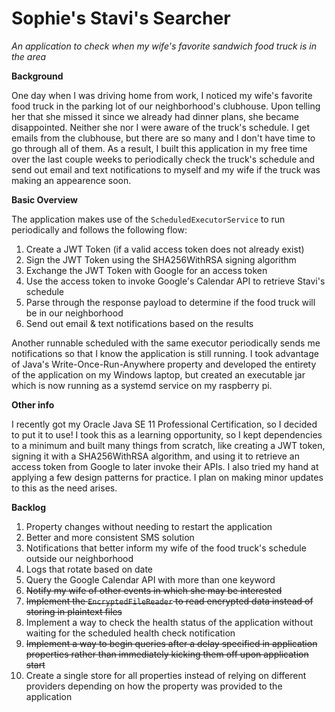 # Sophie's Stavi's Searcher
_An application to check when my wife's favorite sandwich food truck is in the area_

__Background__

One day when I was driving home from work, I noticed my wife's favorite food truck in the parking lot of our neighborhood's clubhouse. Upon telling her that she missed it since we already had dinner plans, she became disappointed. Neither she nor I were aware of the truck's schedule. I get emails from the clubhouse, but there are so many and I don't have time to go through all of them. As a result, I built this application in my free time over the last couple weeks to periodically check the truck's schedule and send out email and text notifications to myself and my wife if the truck was making an appearence soon.

__Basic Overview__

The application makes use of the `ScheduledExecutorService` to run periodically and follows the following flow:
1. Create a JWT Token (if a valid access token does not already exist)
2. Sign the JWT Token using the SHA256WithRSA signing algorithm
3. Exchange the JWT Token with Google for an access token
4. Use the access token to invoke Google's Calendar API to retrieve Stavi's schedule
5. Parse through the response payload to determine if the food truck will be in our neighborhood
6. Send out email & text notifications based on the results

Another runnable scheduled with the same executor periodically sends me notifications so that I know the application is still running. I took advantage of Java's Write-Once-Run-Anywhere property and developed the entirety of the application on my Windows laptop, but created an executable jar which is now running as a systemd service on my raspberry pi. 

__Other info__

I recently got my Oracle Java SE 11 Professional Certification, so I decided to put it to use! I took this as a learning opportunity, so I kept dependencies to a minimum and built many things from scratch, like creating a JWT token, signing it with a SHA256WithRSA algorithm, and using it to retrieve an access token from Google to later invoke their APIs. I also tried my hand at applying a few design patterns for practice. I plan on making minor updates to this as the need arises. 

__Backlog__
1. Property changes without needing to restart the application
2. Better and more consistent SMS solution
3. Notifications that better inform my wife of the food truck's schedule outside our neighborhood
4. Logs that rotate based on date
5. Query the Google Calendar API with more than one keyword
6. ~~Notify my wife of other events in which she may be interested~~
7. ~~Implement the `EncryptedFileReader` to read encrypted data instead of storing in plaintext files~~
8. Implement a way to check the health status of the application without waiting for the scheduled health check notification
9. ~~Implement a way to begin queries after a delay specified in application properties rather than immediately kicking them off upon application start~~
10. Create a single store for all properties instead of relying on different providers depending on how the property was provided to the application

